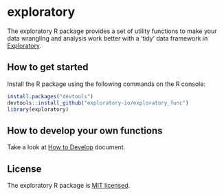 # exploratory

The exploratory R package provides a set of utility functions to make your data wrangling and analysis work better with a ‘tidy’ data framework in [Exploratory](https://exploratory.io/).

## How to get started
Install the R package using the following commands on the R console:
``` r
install.packages("devtools")
devtools::install_github("exploratory-io/exploratory_func")
library(exploratory)
```

## How to develop your own functions

Take a look at 
[How to Develop](https://github.com/exploratory-io/exploratory_func/wiki/How-to-Develop) document.

## License
The exploratory R package is [MIT licensed](https://github.com/exploratory-io/exploratory_func/blob/master/LICENSE.md).






